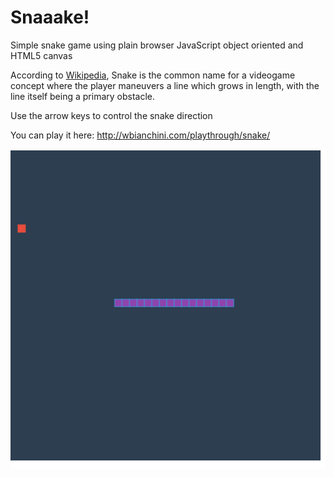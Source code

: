 # Snaaake!

Simple snake game using plain browser JavaScript object oriented and HTML5 canvas

According to [Wikipedia](https://en.wikipedia.org/wiki/Snake_(video_game)), Snake is the common name for a videogame concept where the player maneuvers a line which grows in length, with the line itself being a primary obstacle.

Use the arrow keys to control the snake direction

You can play it here: http://wbianchini.com/playthrough/snake/

![alt text](https://raw.githubusercontent.com/wbianchini/snake.js/master/print.png)